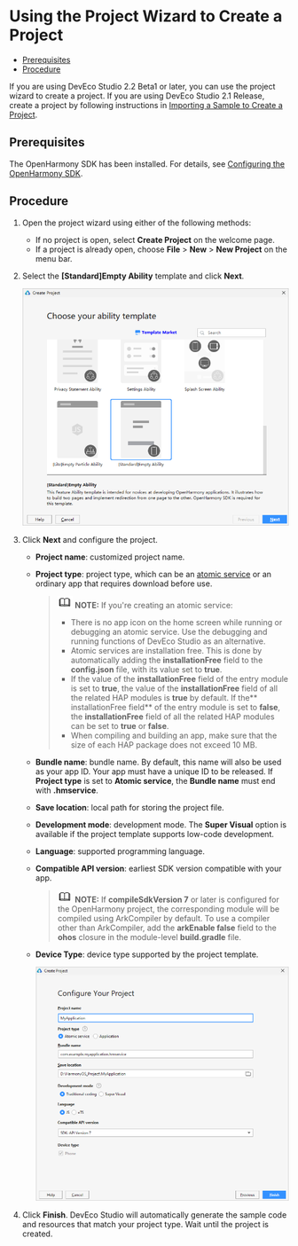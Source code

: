 # Using the Project Wizard to Create a Project<a name="EN-US_TOPIC_0000001176969367"></a>

-   [Prerequisites](#section13642104391619)
-   [Procedure](#section132671712101714)

If you are using DevEco Studio 2.2 Beta1 or later, you can use the project wizard to create a project. If you are using DevEco Studio 2.1 Release, create a project by following instructions in  [Importing a Sample to Create a Project](import-sample-to-create-project.md).

## Prerequisites<a name="section13642104391619"></a>

The OpenHarmony SDK has been installed. For details, see  [Configuring the OpenHarmony SDK](configuring-openharmony-sdk.md).

## Procedure<a name="section132671712101714"></a>

1.  Open the project wizard using either of the following methods:
    -   If no project is open, select  **Create Project**  on the welcome page.
    -   If a project is already open, choose  **File**  \>  **New**  \>  **New Project**  on the menu bar.

2.  Select the  **\[Standard\]Empty Ability**  template and click  **Next**.

    ![](figures/en-us_image_0000001162463400.png)

3.  Click  **Next**  and configure the project.
    -   **Project name**: customized project name.
    -   **Project type**: project type, which can be an  [atomic service](https://developer.harmonyos.com/en/docs/documentation/doc-guides/atomic-service-definition-0000001090840664)  or an ordinary app that requires download before use.

        >![](../public_sys-resources/icon-note.gif) **NOTE:** 
        >If you're creating an atomic service:
        >-   There is no app icon on the home screen while running or debugging an atomic service. Use the debugging and running functions of DevEco Studio as an alternative.
        >-   Atomic services are installation free. This is done by automatically adding the  **installationFree**  field to the  **config.json**  file, with its value set to  **true**.
        >-   If the value of the  **installationFree**  field of the entry module is set to  **true**, the value of the  **installationFree**  field of all the related HAP modules is  **true**  by default. If the** installationFree field**  of the entry module is set to  **false**, the  **installationFree**  field of all the related HAP modules can be set to  **true**  or  **false**.
        >-   When compiling and building an app, make sure that the size of each HAP package does not exceed 10 MB.

    -   **Bundle name**: bundle name. By default, this name will also be used as your app ID. Your app must have a unique ID to be released. If  **Project type**  is set to  **Atomic service**, the  **Bundle name**  must end with  **.hmservice**.
    -   **Save location**: local path for storing the project file.
    -   **Development mode**: development mode. The  **Super Visual**  option is available if the project template supports low-code development.
    -   **Language**: supported programming language.
    -   **Compatible API version**: earliest SDK version compatible with your app.

        >![](../public_sys-resources/icon-note.gif) **NOTE:** 
        >If  **compileSdkVersion 7**  or later is configured for the OpenHarmony project, the corresponding module will be compiled using ArkCompiler by default. To use a compiler other than ArkCompiler, add the  **arkEnable false**  field to the  **ohos**  closure in the module-level  **build.gradle**  file.

    -   **Device Type**: device type supported by the project template.

        ![](figures/en-us_image_0000001196050928.png)

4.  Click  **Finish**. DevEco Studio will automatically generate the sample code and resources that match your project type. Wait until the project is created.

